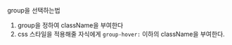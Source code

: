 

group을 선택하는법

1. group을 정하여 className을 부여한다
2. css 스타일을 적용해줄 자식에게 `group-hover:` 이하의 className을 부여한다.
